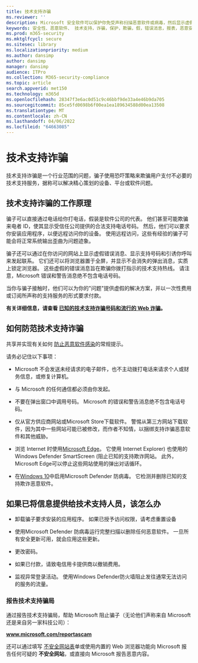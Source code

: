 ```yaml
---
title: 技术支持诈骗
ms.reviewer: ''
description: Microsoft 安全软件可以保护你免受声称扫描恶意软件或病毒，然后显示虚假检测和警告的技术支持骗局。
keywords: 安全性、恶意软件、 技术支持，诈骗，保护，欺骗，假，错误消息，报表，恶意安全软件，假，防病毒，假软件，流氓，威胁，费用，删除费，升级，支付删除，安装完整版本，试用，大量的威胁，扫描程序，扫描，清洁，计算机，安全，程序，XP家庭安全，假 Microsoft，激活，激活扫描，激活防病毒，警告，弹出窗口，安全警告，安全弹出技术支持骗局， 假 Microsoft 错误通知，假病毒警报，假产品过期，假Windows激活，诈骗网页，诈骗电话号码，电话号码，MMPC，WDSI，Microsoft 恶意软件防护中心，技术支持诈骗号码
ms.prod: m365-security
ms.mktglfcycl: secure
ms.sitesec: library
ms.localizationpriority: medium
ms.author: dansimp
author: dansimp
manager: dansimp
audience: ITPro
ms.collection: M365-security-compliance
ms.topic: article
search.appverid: met150
ms.technology: m365d
ms.openlocfilehash: 28347f3e6ac0d51c9c46bbf9de33a4e46b9da705
ms.sourcegitcommit: 85ce5fd0698b6f00ea1ea189634588d00ea13508
ms.translationtype: MT
ms.contentlocale: zh-CN
ms.lasthandoff: 04/06/2022
ms.locfileid: "64663085"
---
```

# <a name="tech-support-scams"></a>技术支持诈骗

技术支持诈骗是一个行业范围的问题，骗子使用恐吓策略来欺骗用户支付不必要的技术支持服务，据称可以解决精心策划的设备、平台或软件问题。

## <a name="how-tech-support-scams-work"></a>技术支持诈骗的工作原理

骗子可以直接通过电话给你打电话，假装是软件公司的代表。 他们甚至可能欺骗来电者 ID，使其显示受信任公司提供的合法支持电话号码。 然后，他们可以要求你安装应用程序，以便远程访问你的设备。 使用远程访问，这些有经验的骗子可能会将正常系统输出歪曲为问题迹象。

骗子还可以通过在你访问的网站上显示虚假错误消息、显示支持号码和引诱你呼叫来发起联系。 它们还可以将浏览器置于全屏，并显示不会消失的弹出消息，实质上锁定浏览器。 这些虚假的错误消息旨在欺骗你拨打指示的技术支持热线。 请注意，Microsoft 错误和警告消息绝不包含电话号码。

当你与骗子接触时，他们可以为你的"问题"提供虚假的解决方案，并以一次性费用或订阅所声称的支持服务的形式要求付款。

**有关详细信息，请查看 [已知的技术支持诈骗号码和流行的 Web 诈骗](https://support.microsoft.com/help/4013405/windows-protect-from-tech-support-scams)。**

## <a name="how-to-protect-against-tech-support-scams"></a>如何防范技术支持诈骗

共享并实现有关如何 [防止恶意软件感染](prevent-malware-infection.md)的常规提示。

请务必记住以下事项：

* Microsoft 不会发送未经请求的电子邮件，也不主动拨打电话来请求个人或财务信息，或修复计算机。

* 与 Microsoft 的任何通信都必须由你发起。

* 不要在弹出窗口中调用号码。 Microsoft 的错误和警告消息绝不包含电话号码。

* 仅从官方供应商网站或Microsoft Store下载软件。 警惕从第三方网站下载软件，因为其中一些网站可能已被修改，而作者不知情，以捆绑支持诈骗恶意软件和其他威胁。

* 浏览 Internet 时使用[Microsoft Edge](https://www.microsoft.com/windows/microsoft-edge)。 它使用 Internet Explorer) 也使用的Windows Defender SmartScreen (阻止已知的支持欺诈网站。 此外，Microsoft Edge可以停止这些网站使用的弹出对话循环。

* 在[Windows 10](/microsoft-365/security/defender-endpoint/microsoft-defender-antivirus-in-windows-10)中启用Microsoft Defender 防病毒。 它检测并删除已知的支持欺诈恶意软件。

## <a name="what-to-do-if-information-has-been-given-to-a-tech-support-person"></a>如果已将信息提供给技术支持人员，该怎么办

* 卸载骗子要求安装的应用程序。 如果已授予访问权限，请考虑重置设备

* 使用Microsoft Defender 防病毒运行完整扫描以删除任何恶意软件。 一旦所有安全更新可用，就会应用这些更新。

* 更改密码。

* 如果已付款，请致电信用卡提供商以撤销费用。

* 监视异常登录活动。 使用Windows Defender防火墙阻止发往通常无法访问的服务的流量。

### <a name="reporting-tech-support-scams"></a>报告技术支持骗局

通过报告技术支持骗局，帮助 Microsoft 阻止骗子（无论他们声称来自 Microsoft 还是来自另一家科技公司）：

<b>www.microsoft.com/reportascam</b>

还可以通过填写 [不安全网站表](https://www.microsoft.com/wdsi/support/report-unsafe-site)单或使用内置的 Web 浏览器功能向 Microsoft 报告任何可疑的 **不安全网站**，或直接向 Microsoft 报告恶意内容。